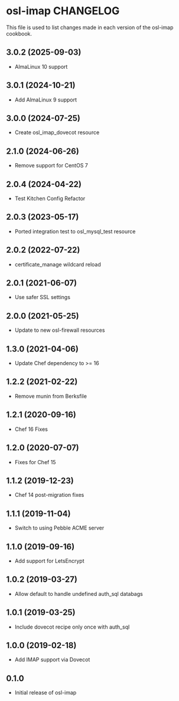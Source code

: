 osl-imap CHANGELOG
==================
This file is used to list changes made in each version of the
osl-imap cookbook.

3.0.2 (2025-09-03)
------------------
- AlmaLinux 10 support

3.0.1 (2024-10-21)
------------------
- Add AlmaLinux 9 support

3.0.0 (2024-07-25)
------------------
- Create osl_imap_dovecot resource

2.1.0 (2024-06-26)
------------------
- Remove support for CentOS 7

2.0.4 (2024-04-22)
------------------
- Test Kitchen Config Refactor

2.0.3 (2023-05-17)
------------------
- Ported integration test to osl_mysql_test resource

2.0.2 (2022-07-22)
------------------
- certificate_manage wildcard reload

2.0.1 (2021-06-07)
------------------
- Use safer SSL settings

2.0.0 (2021-05-25)
------------------
- Update to new osl-firewall resources

1.3.0 (2021-04-06)
------------------
- Update Chef dependency to >= 16

1.2.2 (2021-02-22)
------------------
- Remove munin from Berksfile

1.2.1 (2020-09-16)
------------------
- Chef 16 Fixes

1.2.0 (2020-07-07)
------------------
- Fixes for Chef 15

1.1.2 (2019-12-23)
------------------
- Chef 14 post-migration fixes

1.1.1 (2019-11-04)
------------------
- Switch to using Pebble ACME server

1.1.0 (2019-09-16)
------------------
- Add support for LetsEncrypt

1.0.2 (2019-03-27)
------------------
- Allow default to handle undefined auth_sql databags

1.0.1 (2019-03-25)
------------------
- Include dovecot recipe only once with auth_sql

1.0.0 (2019-02-18)
------------------
- Add IMAP support via Dovecot

0.1.0
-----
- Initial release of osl-imap

